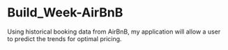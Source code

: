 # Build_Week-AirBnB
Using historical booking data from AirBnB, my application will allow a user to predict the trends for optimal pricing.
